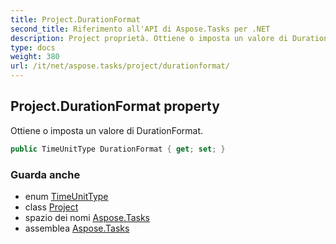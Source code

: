 ```yaml
---
title: Project.DurationFormat
second_title: Riferimento all'API di Aspose.Tasks per .NET
description: Project proprietà. Ottiene o imposta un valore di DurationFormat.
type: docs
weight: 380
url: /it/net/aspose.tasks/project/durationformat/
---
```

## Project.DurationFormat property

Ottiene o imposta un valore di DurationFormat.

```csharp
public TimeUnitType DurationFormat { get; set; }
```

### Guarda anche

* enum [TimeUnitType](../../timeunittype/)
* class [Project](../)
* spazio dei nomi [Aspose.Tasks](../../project/)
* assemblea [Aspose.Tasks](../../../)


